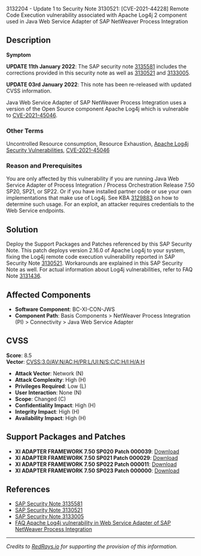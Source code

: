 3132204 - Update 1 to Security Note 3130521: [CVE-2021-44228] Remote Code Execution vulnerability associated with Apache Log4j 2 component used in Java Web Service Adapter of SAP NetWeaver Process Integration

## Description

**Symptom**

**UPDATE 11th January 2022**: The SAP security note [3135581](https://me.sap.com/notes/3135581) includes the corrections provided in this security note as well as [3130521](https://me.sap.com/notes/3130521) and [3133005](https://me.sap.com/notes/3133005).

**UPDATE 03rd January 2022**: This note has been re-released with updated CVSS information.

Java Web Service Adapter of SAP NetWeaver Process Integration uses a version of the Open Source component Apache Log4j which is vulnerable to [CVE-2021-45046](https://cve.mitre.org/cgi-bin/cvename.cgi?name=CVE-2021-45046).

### Other Terms

Uncontrolled Resource consumption, Resource Exhaustion, [Apache Log4j Security Vulnerabilities](https://logging.apache.org/log4j/2.x/security.html), [CVE-2021-45046](https://cve.mitre.org/cgi-bin/cvename.cgi?name=CVE-2021-45046)

### Reason and Prerequisites

You are only affected by this vulnerability if you are running Java Web Service Adapter of Process Integration / Process Orchestration Release 7.50 SP20, SP21, or SP22. Or if you have installed partner code or use your own implementations that make use of Log4j. See KBA [3129883](https://me.sap.com/notes/3129883) on how to determine such usage. For an exploit, an attacker requires credentials to the Web Service endpoints.

## Solution

Deploy the Support Packages and Patches referenced by this SAP Security Note. This patch deploys version 2.16.0 of Apache Log4j to your system, fixing the Log4j remote code execution vulnerability reported in SAP Security Note [3130521](https://me.sap.com/notes/3130521). Workarounds are explained in this SAP Security Note as well. For actual information about Log4j vulnerabilities, refer to FAQ Note [3131436](https://me.sap.com/notes/3131436).

## Affected Components

- **Software Component**: BC-XI-CON-JWS
- **Component Path**: Basis Components > NetWeaver Process Integration (PI) > Connectivity > Java Web Service Adapter

## CVSS

**Score**: 8.5  
**Vector**: [CVSS:3.0/AV:N/AC:H/PR:L/UI:N/S:C/C:H/I:H/A:H](https://www.first.org/cvss/cvss-v3-0)

- **Attack Vector**: Network (N)
- **Attack Complexity**: High (H)
- **Privileges Required**: Low (L)
- **User Interaction**: None (N)
- **Scope**: Changed (C)
- **Confidentiality Impact**: High (H)
- **Integrity Impact**: High (H)
- **Availability Impact**: High (H)

## Support Packages and Patches

- **XI ADAPTER FRAMEWORK 7.50 SP020 Patch 000039**: [Download](https://me.sap.com/sap/support/swdc/notes?cvnr=73554900100200001663&support_package=SP020&patch_level=000039)
- **XI ADAPTER FRAMEWORK 7.50 SP021 Patch 000029**: [Download](https://me.sap.com/sap/support/swdc/notes?cvnr=73554900100200001663&support_package=SP021&patch_level=000029)
- **XI ADAPTER FRAMEWORK 7.50 SP022 Patch 000011**: [Download](https://me.sap.com/sap/support/swdc/notes?cvnr=73554900100200001663&support_package=SP022&patch_level=000011)
- **XI ADAPTER FRAMEWORK 7.50 SP023 Patch 000000**: [Download](https://me.sap.com/sap/support/swdc/notes?cvnr=73554900100200001663&support_package=SP023&patch_level=000000)

## References

- [SAP Security Note 3135581](https://me.sap.com/notes/3135581)
- [SAP Security Note 3130521](https://me.sap.com/notes/3130521)
- [SAP Security Note 3133005](https://me.sap.com/notes/3133005)
- [FAQ Apache Log4j vulnerability in Web Service Adapter of SAP NetWeaver Process Integration](https://me.sap.com/notes/3131436)

---

*Credits to [RedRays.io](https://redrays.io) for supporting the provision of this information.*
